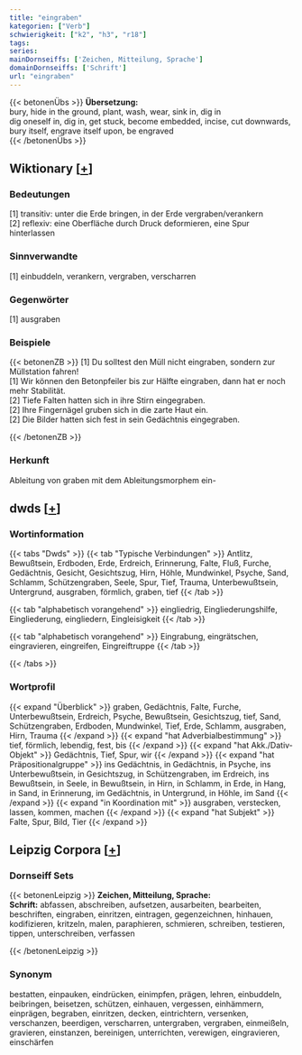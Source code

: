 ```yaml
---
title: "eingraben"
kategorien: ["Verb"]
schwierigkeit: ["k2", "h3", "r18"]
tags:
series:
mainDornseiffs: ['Zeichen, Mitteilung, Sprache']
domainDornseiffs: ['Schrift']
url: "eingraben"
---
```


{{< betonenÜbs >}}
**Übersetzung:**  
bury, hide in the ground, plant, wash, wear, sink  in, dig  in  
dig oneself in, dig in, get stuck, become embedded, incise, cut downwards, bury  itself, engrave itself upon, be engraved  
{{< /betonenÜbs >}}

## Wiktionary [[+](https://de.wiktionary.org/wiki/eingraben)]

### Bedeutungen
[1] transitiv: unter die Erde bringen, in der Erde vergraben/verankern  
[2] reflexiv: eine Oberfläche durch Druck deformieren, eine Spur hinterlassen  

### Sinnverwandte
[1] einbuddeln, verankern, vergraben, verscharren  

### Gegenwörter
[1] ausgraben  

### Beispiele
{{< betonenZB >}}
[1] Du solltest den Müll nicht eingraben, sondern zur Müllstation fahren!  
[1] Wir können den Betonpfeiler bis zur Hälfte eingraben, dann hat er noch mehr Stabilität.  
[2] Tiefe Falten hatten sich in ihre Stirn eingegraben.  
[2] Ihre Fingernägel gruben sich in die zarte Haut ein.  
[2] Die Bilder hatten sich fest in sein Gedächtnis eingegraben.  

{{< /betonenZB >}}
### Herkunft
Ableitung von graben mit dem Ableitungsmorphem ein-  



## dwds [[+](https://www.dwds.de/wb/eingraben)]

### Wortinformation
{{< tabs "Dwds" >}}
{{< tab "Typische Verbindungen" >}}
Antlitz, Bewußtsein, Erdboden, Erde, Erdreich, Erinnerung, Falte, Fluß, Furche, Gedächtnis, Gesicht, Gesichtszug, Hirn, Höhle, Mundwinkel, Psyche, Sand, Schlamm, Schützengraben, Seele, Spur, Tief, Trauma, Unterbewußtsein, Untergrund, ausgraben, förmlich, graben, tief
{{< /tab >}}

{{< tab "alphabetisch vorangehend" >}}
eingliedrig, Eingliederungshilfe, Eingliederung, eingliedern, Eingleisigkeit
{{< /tab >}}

{{< tab "alphabetisch vorangehend" >}}
Eingrabung, eingrätschen, eingravieren, eingreifen, Eingreiftruppe
{{< /tab >}}

{{< /tabs >}}

### Wortprofil
{{< expand "Überblick" >}} graben, Gedächtnis, Falte, Furche, Unterbewußtsein, Erdreich, Psyche, Bewußtsein, Gesichtszug, tief, Sand, Schützengraben, Erdboden, Mundwinkel, Tief, Erde, Schlamm, ausgraben, Hirn, Trauma {{< /expand >}}
{{< expand "hat Adverbialbestimmung" >}} tief, förmlich, lebendig, fest, bis {{< /expand >}}
{{< expand "hat Akk./Dativ-Objekt" >}} Gedächtnis, Tief, Spur, wir {{< /expand >}}
{{< expand "hat Präpositionalgruppe" >}} ins Gedächtnis, in Gedächtnis, in Psyche, ins Unterbewußtsein, in Gesichtszug, in Schützengraben, im Erdreich, ins Bewußtsein, in Seele, in Bewußtsein, in Hirn, in Schlamm, in Erde, in Hang, in Sand, in Erinnerung, im Gedächtnis, in Untergrund, in Höhle, im Sand {{< /expand >}}
{{< expand "in Koordination mit" >}} ausgraben, verstecken, lassen, kommen, machen {{< /expand >}}
{{< expand "hat Subjekt" >}} Falte, Spur, Bild, Tier {{< /expand >}}

## Leipzig Corpora [[+](https://corpora.uni-leipzig.de/en/res?word=eingraben&corpusId=deu_newscrawl-public_2018)]

### Dornseiff Sets
{{< betonenLeipzig >}}
**Zeichen, Mitteilung, Sprache:**  
**Schrift:** abfassen, abschreiben, aufsetzen, ausarbeiten, bearbeiten, beschriften, eingraben, einritzen, eintragen, gegenzeichnen, hinhauen, kodifizieren, kritzeln, malen, paraphieren, schmieren, schreiben, testieren, tippen, unterschreiben, verfassen  

{{< /betonenLeipzig >}}

### Synonym
bestatten, einpauken, eindrücken, einimpfen, prägen, lehren, einbuddeln, beibringen, beisetzen, schützen, einhauen, vergessen, einhämmern, einprägen, begraben, einritzen, decken, eintrichtern, versenken, verschanzen, beerdigen, verscharren, untergraben, vergraben, einmeißeln, gravieren, einstanzen, bereinigen, unterrichten, verewigen, eingravieren, einschärfen

